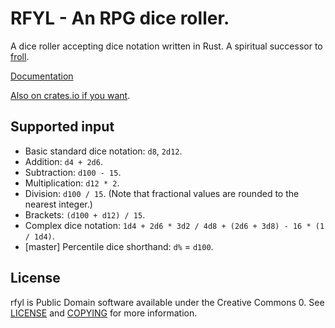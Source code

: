 # RFYL - An RPG dice roller.

A dice roller accepting dice notation written in Rust. A spiritual successor to [froll](https://github.com/trnglina/froll).

[Documentation](https://trnglina.org/doc/rfyl)

[Also on crates.io if you want](https://crates.io/crates/rfyl).

## Supported input

- Basic standard dice notation: `d8`, `2d12`.
- Addition: `d4 + 2d6`.
- Subtraction: `d100 - 15`.
- Multiplication: `d12 * 2`.
- Division: `d100 / 15`. (Note that fractional values are rounded to the nearest integer.)
- Brackets: `(d100 + d12) / 15`.
- Complex dice notation: `1d4 + 2d6 * 3d2 / 4d8 + (2d6 + 3d8) - 16 * (1 / 1d4)`.
- [master] Percentile dice shorthand: `d%` = `d100`.

## License

rfyl is Public Domain software available under the Creative Commons 0. See [LICENSE](LICENSE) and [COPYING](COPYING) for more information.
